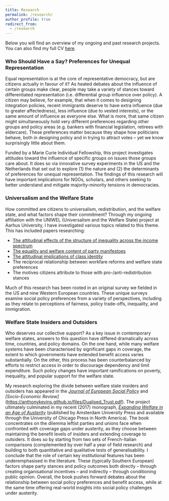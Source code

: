 ```yaml
---
title: Research
permalink: /research/
author_profile: true
redirect_from:
  - /research
---
```


Below you will find an overview of my ongoing and past research projects. You can also find my full CV [here](https://anthonykevins.github.io/files/CV.pdf).

### Who Should Have a Say? Preferences for Unequal Representation

Equal representation is at the core of representative democracy, but are citizens actually in favour of it? As heated debates about the influence of certain groups make clear, people may take a variety of stances toward differentiated representation (i.e. differential group influence over policy). A citizen may believe, for example, that when it comes to designing integration policies, recent immigrants deserve to have extra influence (due to greater affectedness), less influence (due to vested interests), or the same amount of influence as everyone else. What is more, that same citizen might simultaneously hold very different preferences regarding other groups and policy areas (e.g. bankers with financial legislation, retirees with eldercare). These preferences matter because they shape how politicians behave, both in designing policy and in trying to attract votes – yet we know surprisingly little about them.

Funded by a Marie Curie Individual Fellowship, this project investigates attitudes toward the influence of specific groups on issues those groups care about. It does so via innovative survey experiments in the US and the Netherlands that set out to explore (1) the nature and (2) the determinants of preferences for unequal representation. The findings of this research will have important implications for NGOs, scholars, and others seeking to better understand and mitigate majority-minority tensions in democracies.

### Universalism and the Welfare State

How committed are citizens to universalism, redistribution, and the welfare state, and what factors shape their commitment? Through my ongoing affiliation with the UNIWEL (Universalism and the Welfare State) project at Aarhus University, I have investigated various topics related to this theme. This has included papers researching:
- [The attitudinal effects of the structure of inequality across the income spectrum](https://anthonykevins.github.io/files/Yardsticks_Inequality.pdf)
- [The equality and welfare content of party manifestoes](https://anthonykevins.github.io/files/Peeping_Corpus.pdf)
- [The attitudinal implications of class identity](https://anthonykevins.github.io/files/Illusion_Class.pdf)
- The reciprocal relationship between workfare reforms and welfare state preferences
- The motives citizens attribute to those with pro-/anti-redistribution stances

Much of this research has been rooted in an original survey we fielded in the US and nine Western European countries. These unique surveys examine social policy preferences from a variety of perspectives, including as they relate to perceptions of fairness, policy trade-offs, inequality, and immigration.

### Welfare State Insiders and Outsiders

Who deserves our collective support? As a key issue in contemporary welfare states, answers to this question have differed dramatically across time, countries, and policy domains. On the one hand, while many welfare systems have been characterised by significant gaps in coverage, the extent to which governments have extended benefit access varies substantially. On the other, this process has been counterbalanced by efforts to restrict access in order to discourage dependency and limit expenditure. Such policy changes have important ramifications on poverty, inequality, and popular support for the welfare state.

My research exploring the divide between welfare state insiders and outsiders has appeared in the _[Journal of European Social Policy](https://anthonykevins.github.io/files/Political_Actors.pdf)_ and _[Socio-Economic Review]_(https://anthonykevins.github.io/files/Dualised_Trust.pdf). The project ultimately culminated in my recent (2017) monograph, _[Expanding Welfare in an Age of Austerity](http://www.press.uchicago.edu/ucp/books/book/distributed/E/bo26267228.html)_ (published by Amsterdam University Press and available through the University of Chicago Press in North America). The book concentrates on the dilemma leftist parties and unions face when confronted with coverage gaps under austerity, as they choose between maintaining the benefit levels of insiders and extending coverage to outsiders. It does so by starting from two sets of French-Italian comparisons (complemented by over half a year of field research) and building to both quantitative and qualitative tests of generalisability. I conclude that the role of certain key institutional features has been underemphasised in the literature. These (typically Southern European) factors shape party stances and policy outcomes both directly – through creating organisational incentives – and indirectly – through conditioning public opinion. Overall, the book pushes forward debates about the relationship between social policy preferences and benefit access, while at the same time offering real-world insights into social policy challenges under austerity.
